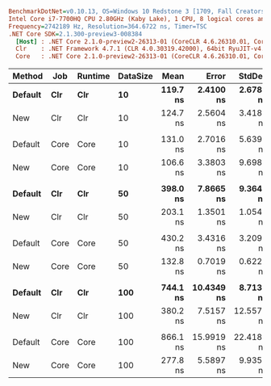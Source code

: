 ``` ini

BenchmarkDotNet=v0.10.13, OS=Windows 10 Redstone 3 [1709, Fall Creators Update] (10.0.16299.309)
Intel Core i7-7700HQ CPU 2.80GHz (Kaby Lake), 1 CPU, 8 logical cores and 4 physical cores
Frequency=2742189 Hz, Resolution=364.6722 ns, Timer=TSC
.NET Core SDK=2.1.300-preview3-008384
  [Host] : .NET Core 2.1.0-preview2-26313-01 (CoreCLR 4.6.26310.01, CoreFX 4.6.26313.01), 64bit RyuJIT
  Clr    : .NET Framework 4.7.1 (CLR 4.0.30319.42000), 64bit RyuJIT-v4.7.2633.0
  Core   : .NET Core 2.1.0-preview2-26313-01 (CoreCLR 4.6.26310.01, CoreFX 4.6.26313.01), 64bit RyuJIT


```
|  Method |  Job | Runtime | DataSize |     Mean |      Error |     StdDev |   Median | Scaled | ScaledSD |  Gen 0 | Allocated |
|-------- |----- |-------- |--------- |---------:|-----------:|-----------:|---------:|-------:|---------:|-------:|----------:|
| **Default** |  **Clr** |     **Clr** |       **10** | **119.7 ns** |  **2.4100 ns** |  **2.6787 ns** | **119.4 ns** |   **1.00** |     **0.00** | **0.0303** |      **96 B** |
|     New |  Clr |     Clr |       10 | 124.7 ns |  2.5604 ns |  3.4181 ns | 124.7 ns |   1.04 |     0.04 | 0.0126 |      40 B |
|         |      |         |          |          |            |            |          |        |          |        |           |
| Default | Core |    Core |       10 | 131.0 ns |  2.7016 ns |  5.6392 ns | 129.9 ns |   1.00 |     0.00 | 0.0303 |      96 B |
|     New | Core |    Core |       10 | 106.6 ns |  3.3803 ns |  9.6988 ns | 103.2 ns |   0.82 |     0.08 | 0.0126 |      40 B |
|         |      |         |          |          |            |            |          |        |          |        |           |
| **Default** |  **Clr** |     **Clr** |       **50** | **398.0 ns** |  **7.8665 ns** |  **9.3645 ns** | **398.5 ns** |   **1.00** |     **0.00** | **0.0758** |     **240 B** |
|     New |  Clr |     Clr |       50 | 203.1 ns |  1.3501 ns |  1.0541 ns | 202.9 ns |   0.51 |     0.01 | 0.0253 |      80 B |
|         |      |         |          |          |            |            |          |        |          |        |           |
| Default | Core |    Core |       50 | 430.2 ns |  3.4316 ns |  3.2099 ns | 431.0 ns |   1.00 |     0.00 | 0.0758 |     240 B |
|     New | Core |    Core |       50 | 132.8 ns |  0.7019 ns |  0.6222 ns | 133.0 ns |   0.31 |     0.00 | 0.0253 |      80 B |
|         |      |         |          |          |            |            |          |        |          |        |           |
| **Default** |  **Clr** |     **Clr** |      **100** | **744.1 ns** | **10.4349 ns** |  **8.7136 ns** | **742.6 ns** |   **1.00** |     **0.00** | **0.1345** |     **424 B** |
|     New |  Clr |     Clr |      100 | 380.2 ns |  7.5157 ns | 12.5570 ns | 380.2 ns |   0.51 |     0.02 | 0.0911 |     288 B |
|         |      |         |          |          |            |            |          |        |          |        |           |
| Default | Core |    Core |      100 | 866.1 ns | 15.9919 ns | 22.4184 ns | 864.3 ns |   1.00 |     0.00 | 0.1345 |     424 B |
|     New | Core |    Core |      100 | 277.8 ns |  5.5897 ns |  9.9358 ns | 278.1 ns |   0.32 |     0.01 | 0.0405 |     128 B |
